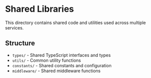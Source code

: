 # Shared Libraries

This directory contains shared code and utilities used across multiple services.

## Structure
- `types/` - Shared TypeScript interfaces and types
- `utils/` - Common utility functions
- `constants/` - Shared constants and configuration
- `middleware/` - Shared middleware functions
